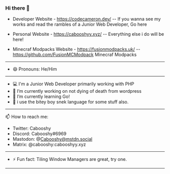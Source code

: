 ### Hi there 👋
* Developer Website - https://codecameron.dev/  -- If you wanna see my works and read the rambles of a Junior Web Developer, Go here
* Personal Website - https://cabooshyy.xyz/ -- Everything else i do will be here!

* Minecraf Modpacks Website - https://fusionmodpacks.uk/ -- https://github.com/FusionMCModpack Minecraf Modpacks
---
- 😄 Pronouns: He/Him
---
- 💻 I'm a Junior Web Developer primarily working with PHP
- 🔭 I’m currently working on not dying of death from wordpress
- 🌱 I’m currently learning Go!
- 🐍 i use the bitey boy snek language for some stuff also.
---
📫 How to reach me: 
-   Twitter: Cabooshy
-   Discord: Cabooshy#6969
-   Mastodon: @Cabooshy@mstdn.social
-   Matrix: @cabooshy:cabooshyy.xyz
---
- ⚡ Fun fact: Tiling Window Managers are great, try one.
---
